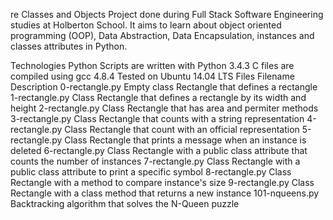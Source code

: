 
re Classes and Objects Project done during Full Stack Software Engineering studies at Holberton School. It aims to learn about object oriented programming (OOP), Data Abstraction, Data Encapsulation, instances and classes attributes in Python.

Technologies Python Scripts are written with Python 3.4.3 C files are compiled using gcc 4.8.4 Tested on Ubuntu 14.04 LTS Files Filename Description 0-rectangle.py Empty class Rectangle that defines a rectangle 1-rectangle.py Class Rectangle that defines a rectangle by its width and height 2-rectangle.py Class Rectangle that has area and permiter methods 3-rectangle.py Class Rectangle that counts with a string representation 4-rectangle.py Class Rectangle that count with an official representation 5-rectangle.py Class Rectangle that prints a message when an instance is deleted 6-rectangle.py Class Rectangle with a public class attribute that counts the number of instances 7-rectangle.py Class Rectangle with a public class attribute to print a specific symbol 8-rectangle.py Class Rectangle with a method to compare instance's size 9-rectangle.py Class Rectangle with a class method that returns a new instance 101-nqueens.py Backtracking algorithm that solves the N-Queen puzzle
